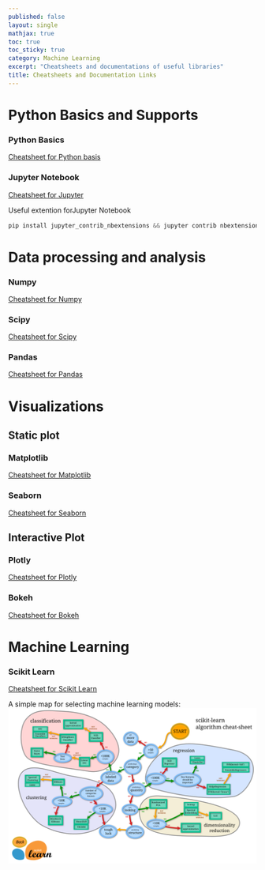 ```yaml
---
published: false
layout: single
mathjax: true
toc: true
toc_sticky: true
category: Machine Learning
excerpt: "Cheatsheets and documentations of useful libraries"
title: Cheatsheets and Documentation Links
---
```


# Python Basics and Supports

### Python Basics
[Cheatsheet for Python basis](/images/cheat_sheet/dataCamp/python_basics.pdf)

### Jupyter Notebook
[Cheatsheet for Jupyter](/images/cheat_sheet/dataCamp/Jupyter_Notebook.pdf)

Useful extention forJupyter Notebook
```python
pip install jupyter_contrib_nbextensions && jupyter contrib nbextension install
```

# Data processing and analysis

### Numpy
[Cheatsheet for Numpy](/images/cheat_sheet/dataCamp/NumPy_Basics.pdf)

### Scipy
[Cheatsheet for Scipy](/images/cheat_sheet/dataCamp/SciPy_Linear_Algebra.pdf)


### Pandas
[Cheatsheet for Pandas](/images/cheat_sheet/dataCamp/Pandas_Basics.pdf)

# Visualizations

## Static plot

### Matplotlib
[Cheatsheet for Matplotlib](/images/cheat_sheet/dataCamp/Matplotlib.pdf)

### Seaborn
[Cheatsheet for Seaborn](/images/cheat_sheet/dataCamp/Seaborn.pdf)

## Interactive Plot

### Plotly
[Cheatsheet for Plotly](/images/cheat_sheet/cheat_sheet_Plotly.pdf)


### Bokeh
[Cheatsheet for Bokeh](/images/cheat_sheet/dataCamp/Bokeh.pdf)

# Machine Learning

### Scikit Learn
[Cheatsheet for Scikit Learn](/images/cheat_sheet/dataCamp/Scikit_Learn.pdf)

A simple map for selecting machine learning models:
![scikit_learn_map](/images/cheat_sheet/Scikit_learn_map.png)


